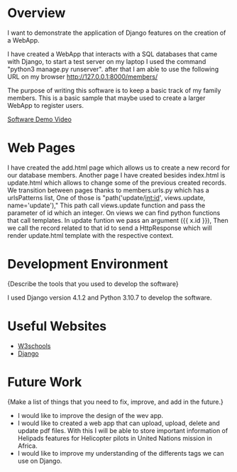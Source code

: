 # Overview

I want to demonstrate the application of Django features on the creation of a WebApp.

I have created a WebApp that interacts with a SQL databases that came with Django, to start a test server on my laptop I used the command "python3 manage.py runserver". after that I am able to use the following URL on my browser http://127.0.0.1:8000/members/

The purpose of writing this software is to keep a basic track of my family members. This is a basic sample that maybe used to create a larger WebApp to register users.

[Software Demo Video](https://youtu.be/gVQvVZ_cz3w)

# Web Pages

I have created the add.html page which allows us to create a new record for our database members. Another page I have created besides index.html is update.html which allows to change some of the previous created records. We transition between pages thanks to members.urls.py which has a urlsPatterns list, One of those is "path('update/<int:id>', views.update, name='update')," This path call views.update function and pass the parameter of id which an integer. On views we can find python functions that call templates. In update funtion we pass an argument ({{ x.id }}), Then we call the record related to that id to send a HttpResponse which will render update.html template with the respective context.

# Development Environment

{Describe the tools that you used to develop the software}

I used Django version 4.1.2 and Python 3.10.7 to develop the software.

# Useful Websites

* [W3schools](https://www.w3schools.com/django/index.php)
* [Django](https://www.djangoproject.com)

# Future Work

{Make a list of things that you need to fix, improve, and add in the future.}
* I would like to improve the design of the wev app.
* I would like to created a web app that can upload, upload, delete and update pdf files. With this I will be able to store important information of Helipads features for Helicopter pilots in United Nations mission in Africa.
* I would like to improve my understanding of the differents tags we can use on Django.